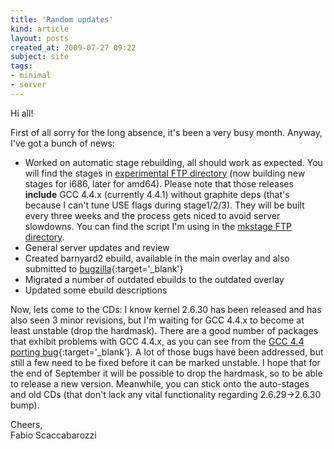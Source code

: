 ```yaml
---
title: 'Random updates'
kind: article
layout: posts
created_at: 2009-07-27 09:22
subject: site
tags:
- minimal
- server
---
```

Hi all!

First of all sorry for the long absence, it's been a very busy month.
Anyway, I've got a bunch of news:

<!--MORE-->

* Worked on automatic stage rebuilding, all should work as expected. You will find the stages in [experimental FTP directory](ftp://ftp.faskatech.net/experimental/) (now building new stages for i686, later for amd64). Please note that those releases **include** GCC 4.4.x (currently 4.4.1) without graphite deps (that's because I can't tune USE flags during stage1/2/3). They will be built every three weeks and the process gets niced to avoid server slowdowns. You can find the script I'm using in the [mkstage FTP directory](ftp://ftp.faskatech.net/mkstage/).
* General server updates and review
* Created barnyard2 ebuild, available in the main overlay and also submitted to [bugzilla](http://bugs.gentoo.org/279019){:target='_blank'}
* Migrated a number of outdated ebuilds to the outdated overlay
* Updated some ebuild descriptions

Now, lets come to the CDs: I know kernel 2.6.30 has been released and has also seen 3 minor revisions, but I'm waiting for GCC 4.4.x to become at least unstable (drop the hardmask). There are a good number of packages that exhibit problems with GCC 4.4.x, as you can see from the [GCC 4.4 porting bug](http://bugs.gentoo.org/249226){:target='_blank'}. A lot of those bugs have been addressed, but still a few need to be fixed before it can be marked unstable. I hope that for the end of September it will be possible to drop the hardmask, so to be able to release a new version. Meanwhile, you can stick onto the auto-stages and old CDs (that don't lack any vital functionality regarding 2.6.29->2.6.30 bump).

Cheers,  
Fabio Scaccabarozzi
